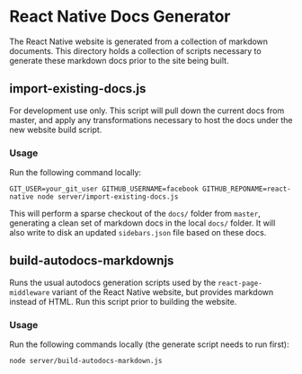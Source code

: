 # React Native Docs Generator

The React Native website is generated from a collection of markdown documents. This directory holds a collection of scripts necessary to generate these markdown docs prior to the site being built.

## import-existing-docs.js

For development use only. This script will pull down the current docs from master, and apply any transformations necessary to host the docs under the new website build script.

### Usage

Run the following command locally:

```
GIT_USER=your_git_user GITHUB_USERNAME=facebook GITHUB_REPONAME=react-native node server/import-existing-docs.js 
```

This will perform a sparse checkout of the `docs/` folder from `master`, generating a clean set of markdown docs in the local `docs/` folder. It will also write to disk an updated `sidebars.json` file based on these docs.

## build-autodocs-markdownjs

Runs the usual autodocs generation scripts used by the `react-page-middleware` variant of the React Native website, but provides markdown instead of HTML. Run this script prior to building the website.

### Usage

Run the following commands locally (the generate script needs to run first):

```
node server/build-autodocs-markdown.js
```